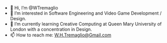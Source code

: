 - 👋 Hi, I’m @WTremaglio
- 👀 I’m interested in Software Engineering and Video Game Development / Design.
- 🌱 I’m currently learning Creative Computing at Queen Mary University of London with a concentration in Design.
- 📫 How to reach me: W.H.Tremaglio@Gmail.com

<!---
WTremaglio/WTremaglio is a ✨ special ✨ repository because its `README.md` (this file) appears on your GitHub profile.
You can click the Preview link to take a look at your changes.
--->
